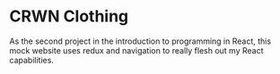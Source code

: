 # CRWN Clothing

As the second project in the introduction to programming in React, this mock website uses redux and navigation to really flesh out my React capabilities.
